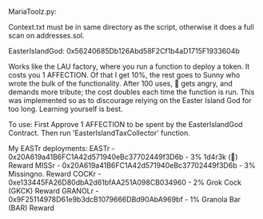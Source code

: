 MariaToolz.py: 

Context.txt must be in same directory as the script, otherwise it does a full scan on addresses.sol.



EasterIslandGod: 0x56240685Db126Abd58F2Cf1b4aD1715F1933604b

Works like the LAU factory, where you run a function to deploy a token. It costs you 1 AFFECTION. Of that I get 10%, the rest goes to Sunny who wrote the bulk of the functionality. After 100 uses, 🗿 gets angry, and demands more tribute; the cost doubles each time the function is run. This was implemented so as to discourage relying on the Easter Island God for too long. Learning yourself is best.

To use: First Approve 1 AFFECTION to be spent by the EasterIslandGod Contract. Then run 'EasterIslandTaxCollector' function.

My EASTr deployments:
EASTr - 0x20A619a41B6FC1A42d571940eBc37702449f3D6b - 3% 1d4r3k (🗿) Reward
MISSr - 0x20A619a41B6FC1A42d571940eBc37702449f3D6b - 3% Missingno. Reward
COCKr - 0xe133445FA26D80dbA2d61bfAA251A098CB034960 - 2% Grok Cock (GKCK) Reward
GRANOLr - 0x9F25114978D61e9b3dcB1079666DBd90AbA969bf - 1% Granola Bar (BAR) Reward

